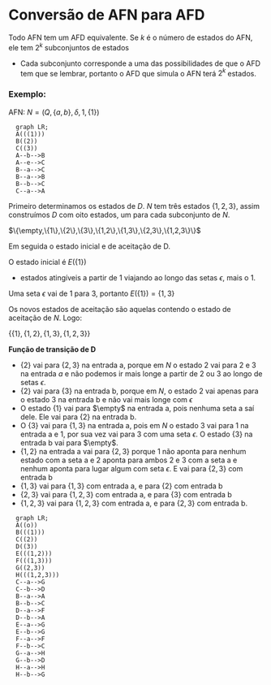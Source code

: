 # Conversão de AFN para AFD

Todo AFN tem um AFD equivalente. Se $k$ é o número de estados do AFN, ele tem $2^k$ subconjuntos de estados
- Cada subconjunto corresponde a uma das possibilidades de que o AFD tem que se lembrar, portanto o AFD que simula o AFN terá $2^k$ estados.

### Exemplo:

AFN: $N = (Q,\{a,b\},\delta,1,\{1\})$

```mermaid
  graph LR;
  A(((1)))
  B((2))
  C((3))
  A--b-->B
  A--e-->C
  B--a-->C
  B--a-->B
  B--b-->C
  C--a-->A
```
Primeiro determinamos os estados de $D$. $N$ tem três estados $\{1,2,3\}$, assim construímos $D$ com oito estados, um para cada subconjunto de $N$.

$\{\empty,\{1\},\{2\},\{3\},\{1,2\},\{1,3\},\{2,3\},\{1,2,3\}\}$

Em seguida o estado inicial e de aceitação de D.

O estado inicial é $E(\{1\})$
- estados atingíveis a partir de 1 viajando ao longo das setas $\epsilon$, mais o 1.

Uma seta $\epsilon$ vai de 1 para 3, portanto $E(\{1\}) = \{1,3\}$

Os novos estados de aceitação são aquelas contendo o estado de aceitação de $N$. Logo:

$\{\{1\},\{1,2\},\{1,3\},\{1,2,3\}\}$

**Função de transição de D**

- $\{2\}$ vai para $\{2,3\}$ na entrada a, porque em $N$ o estado 2 vai para 2 e 3 na entrada $a$ e não podemos ir mais longe a partir de 2 ou 3 ao longo de setas $\epsilon$.
- $\{2\}$ vai para $\{3\}$ na entrada b, porque em $N$, o estado 2 vai apenas para o estado 3 na entrada b e não vai mais longe com $\epsilon$
- O estado $\{1\}$ vai para $\empty$ na entrada a, pois nenhuma seta a saí dele. Ele vai para $\{2\}$ na entrada b.
- O $\{3\}$ vai para $\{1,3\}$ na entrada a, pois em $N$ o estado 3 vai para 1 na entrada a e 1, por sua vez vai para 3 com uma seta $\epsilon$. O estado $\{3\}$ na entrada b vai para $\empty$.
- $\{1,2\}$ na entrada a vai para $\{2,3\}$ porque 1 não aponta para nenhum estado com a seta a e 2 aponta para ambos 2 e 3 com a seta a e nenhum aponta para lugar algum com seta $\epsilon$. E vai para $\{2,3\}$ com entrada b
- $\{1,3\}$ vai para $\{1,3\}$ com entrada a, e para $\{2\}$ com entrada b
- $\{2,3\}$ vai para $\{1,2,3\}$ com entrada a, e para $\{3\}$ com entrada b
- $\{1,2,3\}$ vai para $\{1,2,3\}$ com entrada a, e para $\{2,3\}$ com entrada b.

```mermaid
  graph LR;
  A((o))
  B(((1)))
  C((2))
  D((3))
  E(((1,2)))
  F(((1,3)))
  G((2,3))
  H(((1,2,3)))
  C--a-->G
  C--b-->D
  B--a-->A
  B--b-->C
  D--a-->F
  D--b-->A
  E--a-->G
  E--b-->G
  F--a-->F
  F--b-->C
  G--a-->H
  G--b-->D
  H--a-->H
  H--b-->G
```